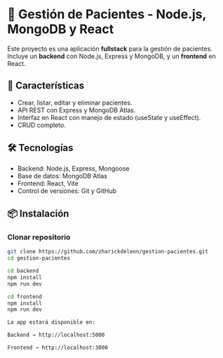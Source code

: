 # 🏥 Gestión de Pacientes - Node.js, MongoDB y React

Este proyecto es una aplicación **fullstack** para la gestión de pacientes.  
Incluye un **backend** con Node.js, Express y MongoDB, y un **frontend** en React.

## 🚀 Características
- Crear, listar, editar y eliminar pacientes.
- API REST con Express y MongoDB Atlas.
- Interfaz en React con manejo de estado (useState y useEffect).
- CRUD completo.

## 🛠 Tecnologías
- Backend: Node.js, Express, Mongoose
- Base de datos: MongoDB Atlas
- Frontend: React, Vite
- Control de versiones: Git y GitHub

## 📦 Instalación

### Clonar repositorio
```bash
git clone https://github.com/zharickdeleon/gestion-pacientes.git
cd gestion-pacientes

cd backend
npm install
npm run dev

cd frontend
npm install
npm run dev

La app estará disponible en:

Backend → http://localhost:5000

Frontend → http://localhost:3000



